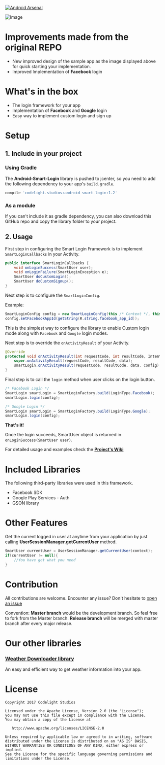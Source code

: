 [![Android Arsenal](https://img.shields.io/badge/Android%20Arsenal-Android%20Smart%20Login-green.svg?style=true)](https://android-arsenal.com/details/1/3026)

![Image](https://raw.githubusercontent.com/CodelightStudios/Android-Smart-Login/master/Screenshots/Info_new.png)


# Improvements made from the original REPO

- New improved design of the sample app as the image displayed above for quick starting your implementation.
- Improved Implementation of **Facebook** login


# What's in the box

- The login framework for your app
- Implementation of **Facebook** and **Google** login
- Easy way to implement custom login and sign up

# Setup
## 1. Include in your project

### Using Gradle
The **Android-Smart-Login** library is pushed to jcenter, so you need to add the following dependency to your app's `build.gradle`.

```gradle
compile 'codelight.studios:android-smart-login:1.2'
```

### As a module
If you can't include it as gradle dependency, you can also download this GitHub repo and copy the library folder to your project.


## 2. Usage

First step in configuring the Smart Login Framework is to implement `SmartLoginCallbacks` in your Activity.

```java
public interface SmartLoginCallbacks {
    void onLoginSuccess(SmartUser user);
    void onLoginFailure(SmartLoginException e);
    SmartUser doCustomLogin();
    SmartUser doCustomSignup();
}
```

Next step is to configure the `SmartLoginConfig`.

Example:

```java
SmartLoginConfig config = new SmartLoginConfig(this /* Context */, this /* SmartLoginCallbacks */);
config.setFacebookAppId(getString(R.string.facebook_app_id));
```
This is the simplest way to configure the library to enable Custom login mode along with `Facebook` and `Google` login modes.

Next step is to override the `onActivityResult` of your Activity.

```java
@Override
protected void onActivityResult(int requestCode, int resultCode, Intent data) {
    super.onActivityResult(requestCode, resultCode, data);
    smartLogin.onActivityResult(requestCode, resultCode, data, config);
}
```

Final step is to call the `login` method when user clicks on the login button.

```java
/* Facebook Login */
SmartLogin smartLogin = SmartLoginFactory.build(LoginType.Facebook);
smartLogin.login(config);

/* Google Login */
SmartLogin smartLogin = SmartLoginFactory.build(LoginType.Google);
smartLogin.login(config);
```
**That's it!**

Once the login succeeds, SmartUser object is returned in `onLoginSuccess(SmartUser user)`.

For detailed usage and examples check the **[Project's Wiki](https://github.com/CodelightStudios/Android-Smart-Login/wiki)**

# Included Libraries
The following third-party libraries were used in this framework.

- Facebook SDK
- Google Play Services - Auth
- GSON library

# Other Features
Get the current logged in user at anytime from your application by just calling **UserSessionManager.getCurrentUser** method.

```java
SmartUser currentUser = UserSessionManager.getCurrentUser(context);
if(currentUser != null){
    //You have got what you need
}
```
# Contribution
All contributions are welcome. Encounter any issue? Don't hesitate to [open an issue](https://github.com/CodelightStudios/Android-Smart-Login/issues)

Convention: **Master branch** would be the development branch. So feel free to fork from the Master branch. **Release branch** will be merged with master branch after every major release.

# Our other libraries
### [Weather Downloader library](https://github.com/CodelightStudios/Weather-Downloader)
An easy and efficient way to get weather information into your app.

# License

    Copyright 2017 Codelight Studios

    Licensed under the Apache License, Version 2.0 (the "License");
    you may not use this file except in compliance with the License.
    You may obtain a copy of the License at

       http://www.apache.org/licenses/LICENSE-2.0

    Unless required by applicable law or agreed to in writing, software
    distributed under the License is distributed on an "AS IS" BASIS,
    WITHOUT WARRANTIES OR CONDITIONS OF ANY KIND, either express or implied.
    See the License for the specific language governing permissions and
    limitations under the License.
